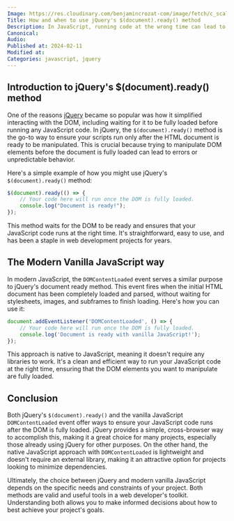 ```yaml
---
Image: https://res.cloudinary.com/benjamincrozat-com/image/fetch/c_scale,f_webp,q_auto,w_1200/https://github.com/benjamincrozat/content/assets/3613731/d56e56a4-e848-42b3-a1c3-f7937c213a0b
Title: How and when to use jQuery's $(document).ready() method
Description: In JavaScript, running code at the wrong time can lead to errors or unpredictable behavior. Let me show you the fix using jQuery.
Canonical:
Audio:
Published at: 2024-02-11
Modified at:
Categories: javascript, jquery
---
```


## Introduction to jQuery's $(document).ready() method

One of the reasons [jQuery](https://jquery.com) became so popular was how it simplified interacting with the DOM, including waiting for it to be fully loaded before running any JavaScript code. In jQuery, the `$(document).ready()` method is the go-to way to ensure your scripts run only after the HTML document is ready to be manipulated. This is crucial because trying to manipulate DOM elements before the document is fully loaded can lead to errors or unpredictable behavior.

Here's a simple example of how you might use jQuery's `$(document).ready()` method:

```js
$(document).ready(() => {
    // Your code here will run once the DOM is fully loaded.
    console.log("Document is ready!");
});
```

This method waits for the DOM to be ready and ensures that your JavaScript code runs at the right time. It's straightforward, easy to use, and has been a staple in web development projects for years.

## The Modern Vanilla JavaScript way

In modern JavaScript, the `DOMContentLoaded` event serves a similar purpose to jQuery's document ready method. This event fires when the initial HTML document has been completely loaded and parsed, without waiting for stylesheets, images, and subframes to finish loading. Here's how you can use it:

```js
document.addEventListener('DOMContentLoaded', () => {
    // Your code here will run once the DOM is fully loaded.
    console.log('Document is ready with vanilla JavaScript!');
});
```

This approach is native to JavaScript, meaning it doesn't require any libraries to work. It's a clean and efficient way to run your JavaScript code at the right time, ensuring that the DOM elements you want to manipulate are fully loaded.

## Conclusion

Both jQuery's `$(document).ready()` and the vanilla JavaScript `DOMContentLoaded` event offer ways to ensure your JavaScript code runs after the DOM is fully loaded. jQuery provides a simple, cross-browser way to accomplish this, making it a great choice for many projects, especially those already using jQuery for other purposes. On the other hand, the native JavaScript approach with `DOMContentLoaded` is lightweight and doesn't require an external library, making it an attractive option for projects looking to minimize dependencies.

Ultimately, the choice between jQuery and modern vanilla JavaScript depends on the specific needs and constraints of your project. Both methods are valid and useful tools in a web developer's toolkit. Understanding both allows you to make informed decisions about how to best achieve your project's goals.
